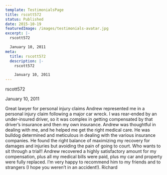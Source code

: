 ```yaml
---
template: TestimonialsPage
title: rscott572
status: Published
date: 2015-10-19
featuredImage: /images/testimonials-avatar.jpg
excerpt: |-
  rscott572

  January 10, 2011
meta:
  title: rscott572
  description: |-
    rscott572

    January 10, 2011
---
```

<!--StartFragment-->

rscott572

January 10, 2011



Great lawyer for personal injury claims Andrew represented me in a personal injury claim following a major car wreck. I was rear-ended by an under-insured driver, so it was complex in getting compensated by that driver’s insurance and then my own insurance. Andrew was thoughtful in dealing with me, and he helped me get the right medical care. He was bulldog determined and meticulous in dealing with the various insurance companies. He found the right balance of maximizing my recovery for damages and injuries but avoiding the pain of going to court. Who wants to sit through a trial!! Andrew recovered a highly satisfactory amount for my compensation, plus all my medical bills were paid, plus my car and property were fully replaced. I’m very happy to recommend him to my friends and to strangers (I hope you weren’t in an accident!). Richard

<!--EndFragment-->